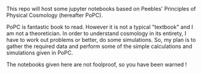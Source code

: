 This repo will host some jupyter notebooks based on Peebles' Principles of Physical Cosmology (hereafter PoPC).

PoPC is fantastic book to read. However it is not a typical "textbook" and I am not a theoretician. In order to understand cosmology in its entirety, I have to work out problems or better, do some simulations. So, my plan is to gather the required data and perform some of the simple calculations and simulations given in PoPC. 

The notebooks given here are not foolproof, so you have been warned !
